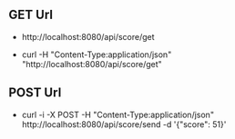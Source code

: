 

## GET Url
* http://localhost:8080/api/score/get

* curl -H "Content-Type:application/json" "http://localhost:8080/api/score/get" 



## POST Url
* curl -i -X POST -H "Content-Type:application/json" http://localhost:8080/api/score/send -d '{"score": 51}'

